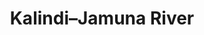 ---
title: "Kalindi–Jamuna River"
title_bn: "কালিন্দী-যমুনা নদী"
description: "Kalindi-Jamuna river locally known as Ichamati-Kalindi-Raymangal. It starts from Satkhira sadar upazila and ends at the Raymangal river. It covers Debhata, Kaliganj, Shamnagar pazilas. The total length of the river is 75 km. It’s a transboundary river and originated from the West Bengal."
---
